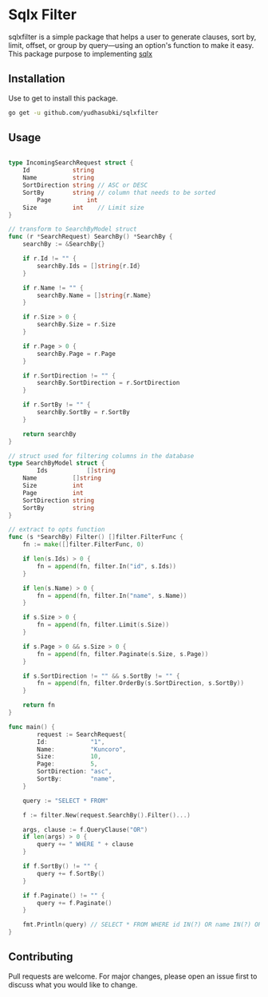 # Sqlx Filter

sqlxfilter is a simple package that helps a user to generate clauses, sort by, limit, offset, or group by query—using an option's function to make it easy. This package purpose to implementing [sqlx](https://github.com/jmoiron/sqlx)

## Installation

Use to get to install this package.

```bash
go get -u github.com/yudhasubki/sqlxfilter
```

## Usage

```go

type IncomingSearchRequest struct {
	Id            string
	Name          string
	SortDirection string // ASC or DESC
	SortBy        string // column that needs to be sorted
        Page          int
	Size          int    // Limit size
}

// transform to SearchByModel struct
func (r *SearchRequest) SearchBy() *SearchBy {
	searchBy := &SearchBy{}

	if r.Id != "" {
		searchBy.Ids = []string{r.Id}
	}

	if r.Name != "" {
		searchBy.Name = []string{r.Name}
	}

	if r.Size > 0 {
		searchBy.Size = r.Size
	}

	if r.Page > 0 {
		searchBy.Page = r.Page
	}

	if r.SortDirection != "" {
		searchBy.SortDirection = r.SortDirection
	}

	if r.SortBy != "" {
		searchBy.SortBy = r.SortBy
	}

	return searchBy
}

// struct used for filtering columns in the database
type SearchByModel struct {
        Ids           []string
	Name          []string
	Size          int
	Page          int
	SortDirection string
	SortBy        string
}

// extract to opts function
func (s *SearchBy) Filter() []filter.FilterFunc {
	fn := make([]filter.FilterFunc, 0)

	if len(s.Ids) > 0 {
		fn = append(fn, filter.In("id", s.Ids))
	}

	if len(s.Name) > 0 {
		fn = append(fn, filter.In("name", s.Name))
	}

	if s.Size > 0 {
		fn = append(fn, filter.Limit(s.Size))
	}

	if s.Page > 0 && s.Size > 0 {
		fn = append(fn, filter.Paginate(s.Size, s.Page))
	}

	if s.SortDirection != "" && s.SortBy != "" {
		fn = append(fn, filter.OrderBy(s.SortDirection, s.SortBy))
	}

	return fn
}

func main() {
        request := SearchRequest{
		Id:            "1",
		Name:          "Kuncoro",
		Size:          10,
		Page:          5,
		SortDirection: "asc",
		SortBy:        "name",
	}

	query := "SELECT * FROM"

	f := filter.New(request.SearchBy().Filter()...)

	args, clause := f.QueryClause("OR")
	if len(args) > 0 {
		query += " WHERE " + clause
	}

	if f.SortBy() != "" {
		query += f.SortBy()
	}

	if f.Paginate() != "" {
		query += f.Paginate()
	}

	fmt.Println(query) // SELECT * FROM WHERE id IN(?) OR name IN(?) ORDER BY name ASC LIMIT 10 OFFSET 40
}
```

## Contributing
Pull requests are welcome. For major changes, please open an issue first to discuss what you would like to change.
